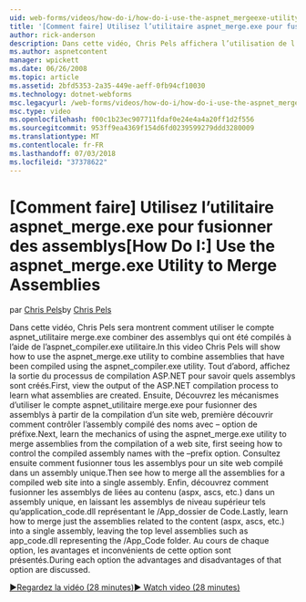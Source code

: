 ```yaml
---
uid: web-forms/videos/how-do-i/how-do-i-use-the-aspnet_mergeexe-utility-to-merge-assemblies
title: '[Comment faire] Utilisez l’utilitaire aspnet_merge.exe pour fusionner des assemblys | Microsoft Docs'
author: rick-anderson
description: Dans cette vidéo, Chris Pels affichera l’utilisation de l’utilitaire aspnet_merge.exe pour combiner des assemblys qui ont été compilés à l’aide de la xplorateur de l’utilitaire aspnet_compiler.exe...
ms.author: aspnetcontent
manager: wpickett
ms.date: 06/26/2008
ms.topic: article
ms.assetid: 2bfd5353-2a35-449e-aeff-0fb94cf10030
ms.technology: dotnet-webforms
msc.legacyurl: /web-forms/videos/how-do-i/how-do-i-use-the-aspnet_mergeexe-utility-to-merge-assemblies
msc.type: video
ms.openlocfilehash: f00c1b23ec907711fdaf0e24e4a4a20ff1d2f556
ms.sourcegitcommit: 953ff9ea4369f154d6fd0239599279ddd3280009
ms.translationtype: MT
ms.contentlocale: fr-FR
ms.lasthandoff: 07/03/2018
ms.locfileid: "37378622"
---
```

<a name="how-do-i-use-the-aspnetmergeexe-utility-to-merge-assemblies"></a><span data-ttu-id="9f9a8-103">[Comment faire] Utilisez l’utilitaire aspnet_merge.exe pour fusionner des assemblys</span><span class="sxs-lookup"><span data-stu-id="9f9a8-103">[How Do I:] Use the aspnet_merge.exe Utility to Merge Assemblies</span></span>
====================
<span data-ttu-id="9f9a8-104">par [Chris Pels](https://twitter.com/chrispels)</span><span class="sxs-lookup"><span data-stu-id="9f9a8-104">by [Chris Pels](https://twitter.com/chrispels)</span></span>

<span data-ttu-id="9f9a8-105">Dans cette vidéo, Chris Pels sera montrent comment utiliser le compte aspnet\_utilitaire merge.exe combiner des assemblys qui ont été compilés à l’aide de l’aspnet\_compiler.exe utilitaire.</span><span class="sxs-lookup"><span data-stu-id="9f9a8-105">In this video Chris Pels will show how to use the aspnet\_merge.exe utility to combine assemblies that have been compiled using the aspnet\_compiler.exe utility.</span></span> <span data-ttu-id="9f9a8-106">Tout d’abord, affichez la sortie du processus de compilation ASP.NET pour savoir quels assemblys sont créés.</span><span class="sxs-lookup"><span data-stu-id="9f9a8-106">First, view the output of the ASP.NET compilation process to learn what assemblies are created.</span></span> <span data-ttu-id="9f9a8-107">Ensuite, Découvrez les mécanismes d’utiliser le compte aspnet\_utilitaire merge.exe pour fusionner des assemblys à partir de la compilation d’un site web, première découvrir comment contrôler l’assembly compilé des noms avec – option de préfixe.</span><span class="sxs-lookup"><span data-stu-id="9f9a8-107">Next, learn the mechanics of using the aspnet\_merge.exe utility to merge assemblies from the compilation of a web site, first seeing how to control the compiled assembly names with the –prefix option.</span></span> <span data-ttu-id="9f9a8-108">Consultez ensuite comment fusionner tous les assemblys pour un site web compilé dans un assembly unique.</span><span class="sxs-lookup"><span data-stu-id="9f9a8-108">Then see how to merge all the assemblies for a compiled web site into a single assembly.</span></span> <span data-ttu-id="9f9a8-109">Enfin, découvrez comment fusionner les assemblys de liées au contenu (aspx, ascs, etc.) dans un assembly unique, en laissant les assemblys de niveau supérieur tels qu’application\_code.dll représentant le /App\_dossier de Code.</span><span class="sxs-lookup"><span data-stu-id="9f9a8-109">Lastly, learn how to merge just the assemblies related to the content (aspx, ascs, etc.) into a single assembly, leaving the top level assemblies such as app\_code.dll representing the /App\_Code folder.</span></span> <span data-ttu-id="9f9a8-110">Au cours de chaque option, les avantages et inconvénients de cette option sont présentés.</span><span class="sxs-lookup"><span data-stu-id="9f9a8-110">During each option the advantages and disadvantages of that option are discussed.</span></span>

[<span data-ttu-id="9f9a8-111">&#9654;Regardez la vidéo (28 minutes)</span><span class="sxs-lookup"><span data-stu-id="9f9a8-111">&#9654; Watch video (28 minutes)</span></span>](https://channel9.msdn.com/Blogs/ASP-NET-Site-Videos/how-do-i-use-the-aspnet_mergeexe-utility-to-merge-assemblies)
